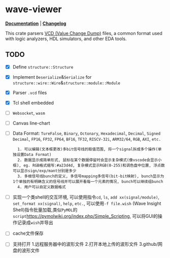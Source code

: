# wave-viewer

**[Documentation](https://docs.rs/wave-viewer)** | **[Changelog](https://github.com/zao111222333/wave-viewer/releases)**

<!-- [![Build Status](https://travis-ci.org/kevinmehall/rust-vcd.wave-viewer?branch=master)](https://travis-ci.org/kevinmehall/rust-vcd) -->

This crate parsers [VCD (Value Change Dump)][wp] files, a common format used with logic analyzers, HDL simulators, and other EDA tools.

[wp]: https://en.wikipedia.org/wiki/Value_change_dump

## TODO
- [x] Define `structure::Structure`
- [x] Implement `Deserialize`&`Serialize` for `structure::wire::Wire`&`structure::module::Module`
- [x] Parser `.vcd` files
- [x] Tcl shell embedded
- [ ] `Websocket`, `wasm`
- [ ] Canvas line-chart
- [ ] Data Format: `TureFalse`, `Binary`, `Octonary`, `Hexadecimal`, 
                   `Decimal`, `Signed Decimal`, 
                   `FP16`, `FP32`, `FP64`,
                   `BF16`, `TF32`,
                   `RISCV-32i`, `ARM32/64`,
                   `RGB`, `AXI`, `etc.`

        1. 可以编辑(文本框更改)多bit信号线的取值范围, 将一个signal拆成多个操作(单独设置Data Format)
        2. 数据显示成简单形式, 鼠标在某个数据停留时会显示复杂模式(像vscode会显示小框), eg. RGB格式缩写:#a23d4d, 复杂模式显示RGB(0-255)和调色盘中位置, 浮点数可以显示sign/exp/mant分别是多少
        3. 多根信号线bunch的定义, 多信号mapping多信号(bit-bit映射), bunch显示为1个单独的有明确含义的信号线并可以展开看每一个元素的情况, bunch可以继续组bunch
        4. 用户可以自定义数据格式

- [ ] 实现一个类shell的交互环境, 可以使用指令`cd`, `ls`, `add xx(signal/module)`, `set_format xx(signal)`, `help`, `etc.`, 可以使用`-f file.wish` (Wave Insight Shell)指令批量加载,类似`PyMOL`的`script`https://pymolwiki.org/index.php/Simple_Scripting, 可以将GUI的操作记录成`wish`并导出
- [ ] cache文件保存
- [ ] 支持打开 1.远程服务器中的波形文件 2.打开本地上传的波形文件 3.github/网盘的波形文件
